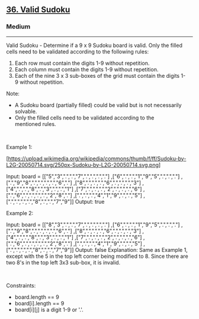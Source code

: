 <h2><a href="https://leetcode.com/problems/valid-sudoku/">36. Valid Sudoku</a></h2><h3>Medium</h3><hr>Valid Sudoku - Determine if a 9 x 9 Sudoku board is valid. Only the filled cells need to be validated according to the following rules:

 1. Each row must contain the digits 1-9 without repetition.
 2. Each column must contain the digits 1-9 without repetition.
 3. Each of the nine 3 x 3 sub-boxes of the grid must contain the digits 1-9 without repetition.

Note:

 * A Sudoku board (partially filled) could be valid but is not necessarily solvable.
 * Only the filled cells need to be validated according to the mentioned rules.

 

Example 1:

[https://upload.wikimedia.org/wikipedia/commons/thumb/f/ff/Sudoku-by-L2G-20050714.svg/250px-Sudoku-by-L2G-20050714.svg.png]


Input: board = 
[["5","3",".",".","7",".",".",".","."]
,["6",".",".","1","9","5",".",".","."]
,[".","9","8",".",".",".",".","6","."]
,["8",".",".",".","6",".",".",".","3"]
,["4",".",".","8",".","3",".",".","1"]
,["7",".",".",".","2",".",".",".","6"]
,[".","6",".",".",".",".","2","8","."]
,[".",".",".","4","1","9",".",".","5"]
,[".",".",".",".","8",".",".","7","9"]]
Output: true


Example 2:


Input: board = 
[["8","3",".",".","7",".",".",".","."]
,["6",".",".","1","9","5",".",".","."]
,[".","9","8",".",".",".",".","6","."]
,["8",".",".",".","6",".",".",".","3"]
,["4",".",".","8",".","3",".",".","1"]
,["7",".",".",".","2",".",".",".","6"]
,[".","6",".",".",".",".","2","8","."]
,[".",".",".","4","1","9",".",".","5"]
,[".",".",".",".","8",".",".","7","9"]]
Output: false
Explanation: Same as Example 1, except with the 5 in the top left corner being modified to 8. Since there are two 8's in the top left 3x3 sub-box, it is invalid.


 

Constraints:

 * board.length == 9
 * board[i].length == 9
 * board[i][j] is a digit 1-9 or '.'.